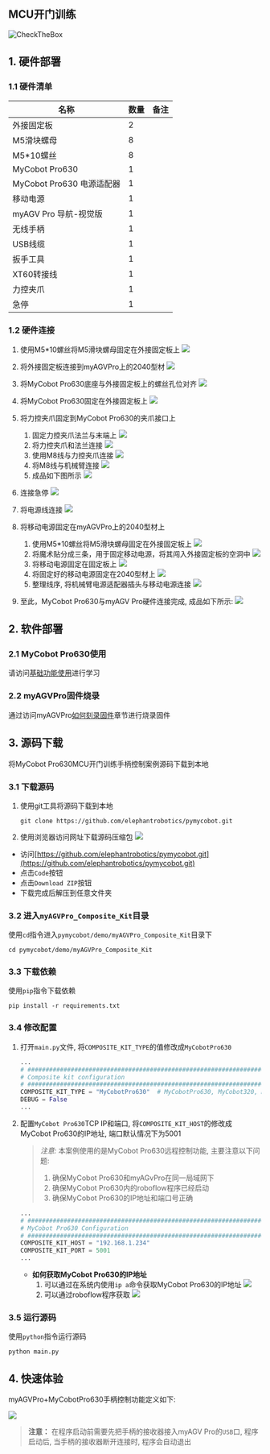 ## MCU开门训练

![CheckTheBox](../resources/1-ProductIntroduction/SmartOfficeInteractionExperiment.gif)

## 1. 硬件部署

### 1.1 硬件清单

| 名称                   | 数量 | 备注 |
|----------------------|----|----|
| 外接固定板                | 2  |    |
| M5滑块螺母               | 8  |    |
| M5*10螺丝              | 8  |    |
| MyCobot Pro630       | 1  |    |
| MyCobot Pro630 电源适配器 | 1  |    |
| 移动电源                 | 1  |    |
| myAGV Pro 导航-视觉版	    | 1  |
| 无线手柄	                | 1  |
| USB线缆	               | 1  |
| 扳手工具	                | 1  |
| XT60转接线	             | 1  |
| 力控夹爪	                | 1  |
| 急停                   | 1  |

### 1.2 硬件连接

1. 使用M5*10螺丝将M5滑块螺母固定在外接固定板上
   ![](../resources/7-ExamplesRobotsUsing/7.1/DSC03253.JPG)

2. 将外接固定板连接到myAGVPro上的2040型材
   ![](../resources/7-ExamplesRobotsUsing/7.1/DSC03257.JPG)

3. 将MyCobot Pro630底座与外接固定板上的螺丝孔位对齐
   ![](../resources/7-ExamplesRobotsUsing/7.3/img.png)

4. 将MyCobot Pro630固定在外接固定板上
   ![](../resources/7-ExamplesRobotsUsing/7.3/DSC03260.JPG)

5. 将力控夹爪固定到MyCobot Pro630的夹爪接口上
    1. 固定力控夹爪法兰与末端上
       ![](../resources/7-ExamplesRobotsUsing/7.3/DSC03308.JPG)
    2. 将力控夹爪和法兰连接
       ![](../resources/7-ExamplesRobotsUsing/7.3/DSC03310.JPG)
    3. 使用M8线与力控夹爪连接
       ![](../resources/7-ExamplesRobotsUsing/7.3/DSC03314.JPG)
    4. 将M8线与机械臂连接
       ![](../resources/7-ExamplesRobotsUsing/7.3/DSC03315.JPG)
    5. 成品如下图所示
       ![](../resources/7-ExamplesRobotsUsing/7.3/DSC03317.JPG)

6. 连接急停
   ![](../resources/7-ExamplesRobotsUsing/7.3/DSC03265.JPG)

7. 将电源线连接
   ![](../resources/7-ExamplesRobotsUsing/7.3/DSC03264.JPG)

8. 将移动电源固定在myAGVPro上的2040型材上
    1. 使用M5*10螺丝将M5滑块螺母固定在外接固定板上
       ![](../resources/7-ExamplesRobotsUsing/7.3/DSC03266.JPG)
    2. 将魔术贴分成三条，用于固定移动电源，将其闯入外接固定板的空洞中
       ![](../resources/7-ExamplesRobotsUsing/7.3/DSC03268.JPG)
    3. 将移动电源固定在固定板上
       ![](../resources/7-ExamplesRobotsUsing/7.3/DSC03270.JPG)
    4. 将固定好的移动电源固定在2040型材上
       ![](../resources/7-ExamplesRobotsUsing/7.3/DSC03274.JPG)
    5. 整理线序, 将机械臂电源适配器插头与移动电源连接
       ![](../resources/7-ExamplesRobotsUsing/7.3/DSC03275.JPG)

9. 至此，MyCobot Pro630与myAGV Pro硬件连接完成, 成品如下所示:
   ![](../resources/7-ExamplesRobotsUsing/7.3/DSC03277.JPG)

## 2. 软件部署

### 2.1 MyCobot Pro630使用

请访问[基础功能使用](https://docs.elephantrobotics.com/docs/pro630-cn/5-BasicApplication/5-BasicApplication.html)进行学习

### 2.2 myAGVPro固件烧录

通过访问myAGVPro[如何刻录固件](../5-BasicApplication/5.3-FirmwareUse/5.3.2-HowToBurnFirmware.md)章节进行烧录固件

## 3. 源码下载

将MyCobot Pro630MCU开门训练手柄控制案例源码下载到本地

### 3.1 下载源码

1. 使用git工具将源码下载到本地
   ```shell
   git clone https://github.com/elephantrobotics/pymycobot.git
   ````
2. 使用浏览器访问网址下载源码压缩包
   ![](../resources/7-ExamplesRobotsUsing/PymycobotDownloadZIP.png)

- 访问[https://github.com/elephantrobotics/pymycobot.git](https://github.com/elephantrobotics/pymycobot.git)
- 点击`Code`按钮
- 点击`Download ZIP`按钮
- 下载完成后解压到任意文件夹

### 3.2 进入`myAGVPro_Composite_Kit`目录

使用`cd`指令进入`pymycobot/demo/myAGVPro_Composite_Kit`目录下

```shell
cd pymycobot/demo/myAGVPro_Composite_Kit
```

### 3.3 下载依赖

使用`pip`指令下载依赖

```shell
pip install -r requirements.txt
```

### 3.4 修改配置

1. 打开`main.py`文件, 将`COMPOSITE_KIT_TYPE`的值修改成`MyCobotPro630`

    ```python
    ...
    # ##############################################################################################
    # Composite kit configuration
    # ##############################################################################################
    COMPOSITE_KIT_TYPE = "MyCobotPro630"  # MyCobotPro630, MyCobot320, MyArmM750, Undefined
    DEBUG = False
    ...
    ```

2. 配置`MyCobot Pro630`TCP IP和端口, 将`COMPOSITE_KIT_HOST`的修改成MyCobot Pro630的IP地址, 端口默认情况下为5001

   > *注意:* 本案例使用的是MyCobot Pro630远程控制功能, 主要注意以下问题:
   > 1. 确保MyCobot Pro630和myAGvPro在同一局域网下
   > 2. 确保MyCobot Pro630内的roboflow程序已经启动
   > 3. 确保MyCobot Pro630的IP地址和端口号正确

   ```python
   ...
   # ##############################################################################################
   # MyCobot Pro630 Configuration
   # ##############################################################################################
   COMPOSITE_KIT_HOST = "192.168.1.234"
   COMPOSITE_KIT_PORT = 5001
   ...
   ```

    - **如何获取MyCobot Pro630的IP地址**
        1. 可以通过在系统内使用`ip a`命令获取MyCobot Pro630的IP地址
           ![](../resources/7-ExamplesRobotsUsing/7.3/pro630ipaddr.png)
        2. 可以通过roboflow程序获取
           ![](../resources/7-ExamplesRobotsUsing/7.3/roboflowipaddr.png)

### 3.5 运行源码

使用`python`指令运行源码

```shell
python main.py
```

## 4. 快速体验

myAGVPro+MyCobotPro630手柄控制功能定义如下:

![](../resources/7-ExamplesRobotsUsing/Handle.png)

> **注意：** 在程序启动前需要先把手柄的接收器接入myAGV Pro的`USB`口, 程序启动后, 当手柄的接收器断开连接时, 程序会自动退出


